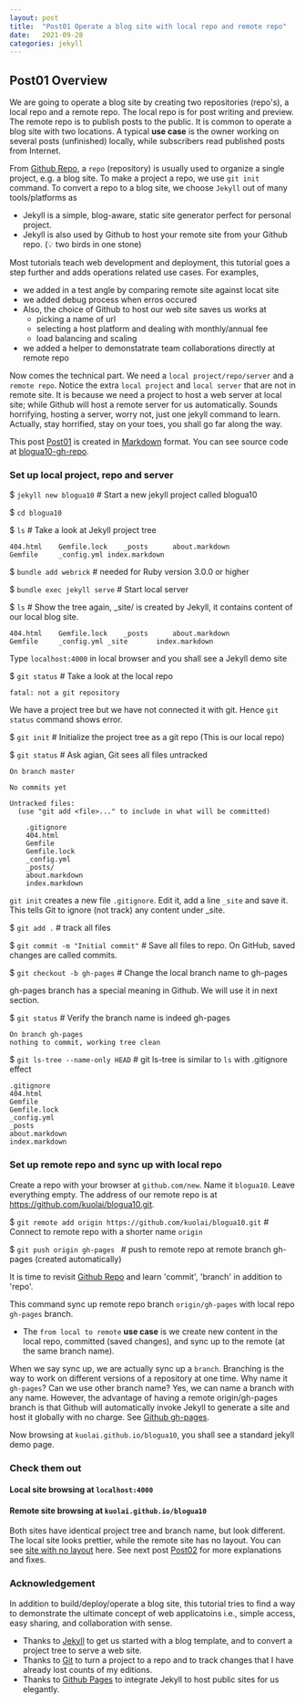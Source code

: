 ```yaml
---
layout: post
title:  "Post01 Operate a blog site with local repo and remote repo"
date:   2021-09-28
categories: jekyll
---
```


## Post01 Overview

We are going to operate a blog site by creating two repositories (repo's), a local repo and a remote repo. The local repo is for post writing and preview. The remote repo is to publish posts to the public. 
It is common to operate a blog site with two locations. A typical **use case** is the owner working on several posts (unfinished) locally, while subscribers read published posts from Internet.

From [Github Repo], a `repo` (repository) is usually used to organize a single project, e.g. a blog site. To make a project a repo, we use `git init` command. To convert a repo to a blog site, we choose `Jekyll` out of many tools/platforms as 
 - Jekyll is a simple, blog-aware, static site generator perfect for personal project. 
 - Jekyll is also used by Github to host your remote site from your Github repo.  (💡 two birds in one stone)

Most tutorials teach web development and deployment, this tutorial goes a step further and adds operations related use cases. For examples, 
 - we added in a test angle by comparing remote site against locat site
 - we added debug process when erros occured
 - Also, the choice of Github to host our web site saves us works at
   - picking a name of url
   - selecting a host platform and dealing with monthly/annual fee
   - load balancing and scaling
 - we added a helper to demonstatrate team collaborations directly at remote repo

Now comes the technical part. We need a `local project/repo/server` and a `remote repo`. Notice the extra `local project` and `local server` that are not in remote site. It is because we need a project to host a web server at local site; while Github will host a remote server for us automatically. Sounds horrifying, hosting a server, worry not, just one jekyll command to learn. Actually, stay horrified, stay on your toes, you shall go far along the way.

This post [Post01] is created in [Markdown] format. You can see source code at [blogua10-gh-repo].

### Set up local project, repo and server

  $ `jekyll new blogua10`  # Start a new jekyll project called blogua10

  $ `cd blogua10`  

  $ `ls`  # Take a look at Jekyll project tree
```
404.html	Gemfile.lock	_posts		about.markdown
Gemfile		_config.yml	index.markdown
```

  $ `bundle add webrick`  # needed for Ruby version 3.0.0 or higher

  $ `bundle exec jekyll serve`  # Start local server

  $ `ls` # Show the tree again, _site/ is created by Jekyll, it contains content of our local blog site.
  ```
404.html	Gemfile.lock	_posts		about.markdown
Gemfile		_config.yml	_site		index.markdown
```

  Type `localhost:4000` in local browser and you shall see a Jekyll demo site

  $ `git status` # Take a look at the local repo
```
fatal: not a git repository
```

  We have a project tree but we have not connected it with git. Hence `git status` command shows error.

  $ `git init`  # Initialize the project tree as a git repo (This is our local repo) 

  $ `git status` # Ask agian, Git sees all files untracked
```
On branch master

No commits yet

Untracked files:
  (use "git add <file>..." to include in what will be committed)

	.gitignore
	404.html
	Gemfile
	Gemfile.lock
	_config.yml
	_posts/
	about.markdown
	index.markdown
```

 `git init` creates a new file `.gitignore`. Edit it, add a line `_site` and save it. This tells Git to ignore (not track) any content under _site.

 $ `git add .`  # track all files

 $ `git commit -m "Initial commit"`  # Save all files to repo. On GitHub, saved changes are called commits.

 $ `git checkout -b gh-pages`  # Change the local branch name to gh-pages

 gh-pages branch has a special meaning in Github. We will use it in next section.

 $ `git status` # Verify the branch name is indeed gh-pages
```
On branch gh-pages
nothing to commit, working tree clean
```
 $ `git ls-tree --name-only HEAD` # git ls-tree is similar to `ls` with .gitignore effect
 ```
.gitignore
404.html
Gemfile
Gemfile.lock
_config.yml
_posts
about.markdown
index.markdown
```

### Set up remote repo and sync up with local repo

Create a repo with your browser at `github.com/new`. Name it `blogua10`. Leave everything empty. The address of our remote repo is at https://github.com/kuolai/blogua10.git.

 $ `git remote add origin https://github.com/kuolai/blogua10.git` # Connect to remote repo with a shorter name `origin`

 $ `git push origin gh-pages ` # push to remote repo at remote branch gh-pages (created automatically)

 It is time to revisit [Github Repo] and learn 'commit', 'branch' in addition to 'repo'.

 This command sync up remote repo branch `origin/gh-pages` with local repo `gh-pages` branch. 
  - The `from local to remote` **use case** is we create new content in the local repo, committed (saved changes), and sync up to the remote (at the same branch name).

 When we say sync up, we are actually sync up a `branch`. Branching is the way to work on different versions of a repository at one time. Why name it `gh-pages`? Can we use other branch name? Yes, we can name a branch with any name. However, the advantage of having a remote origin/gh-pages branch is that Github will automatically invoke Jekyll to generate a site and host it globally with no charge. See [Github gh-pages].

 Now browsing at `kuolai.github.io/blogua10`, you shall see a standard jekyll demo page.

### Check them out

#### Local site browsing at `localhost:4000`

#### Remote site browsing at `kuolai.github.io/blogua10`

Both sites have identical project tree and branch name, but look different. The local site looks prettier, while the remote site has no layout. You can see [site with no layout] here. See next post [Post02] for more explanations and fixes.

### Acknowledgement

In addition to build/deploy/operate a blog site, this tutorial tries to find a way to demonstrate the ultimate concept of web applicatoins i.e., simple access, easy sharing, and collaboration with sense.

 - Thanks to [Jekyll] to get us started with a blog template, and to convert a project tree to serve a web site.
 - Thanks to [Git] to turn a project to a repo and to track changes that I have already lost counts of my editions.
 - Thanks to [Github Pages] to integrate Jekyll to host public sites for us elegantly.

[jekyll]: https://jekyllrb.com/
[Github Repo]: https://guides.github.com/activities/hello-world/#repository
[git]: https://github.com/git-guides/install-git
[markdown]: https://www.markdownguide.org/basic-syntax/
[site with no layout]: https://kuolai.github.io/blogua07/
[Post01]: /jekyll/2021/09/28/post01.html
[Post02]: /jekyll/2021/09/28/post02.html
[Github gh-pages]: https://pages.github.com/
[Github Pages]: https://pages.github.com/
[blogua10-gh-repo]:   https://github.com/kuolai/blogua10
